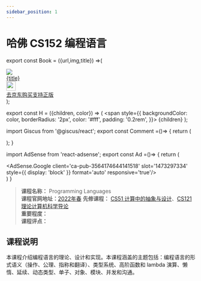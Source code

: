 ```yaml
---
sidebar_position: 1
---
```


# 哈佛 CS152 编程语言

export const Book = ({url,img,title}) =>(
<div class="bookitem">
  <a href={url} target="_blank" class="book-content">
    <div class="book-img">
      <img src={img} />
    </div>
    <div class="book-detail">
      <div class="book-title">{title}</div>
      <div class="boook-desc">
        <img width="25" height="25" src="https://hackweek-1251009918.cos.ap-shanghai.myqcloud.com/hackway/cs/jd.svg" />
        <div class="book-jd">去京东购买支持正版</div>
      </div>
    </div>
  </a>
  </div> 
);

export const H = ({children, color}) => (
  <span
    style={{
      backgroundColor: color,
      borderRadius: '2px',
      color: '#fff',
      padding: '0.2rem',
    }}>
    {children}
  </span>
);

import Giscus from '@giscus/react';
export const Comment =()=> {
  return (
   <div className="comments-container">
      <Giscus
        src="https://giscus.app/client.js"
        id="comments"
        repo="lidongyx/hackwaydoc"
        repoId="R_kgDOHUMOyA"
        category="Announcements"
        categoryId="DIC_kwDOHUMOyM4CPCtD"
        mapping="title"
        reactionsEnabled="1"
        emitMetadata="0"
        inputPosition="top"
        theme="light"
        lang="zh-CN"
        crossorigin="anonymous"
      />
    </div>
  );
}

import AdSense from 'react-adsense';
export const Ad =()=> {
  return (
    <div className="ad-container">
      <AdSense.Google
        client='ca-pub-3564174644141518'
        slot='1473297334'
        style={{ display: 'block' }}
        format='auto'
        responsive='true'/>
    </div>
  )
}


>**课程名称：** Programming Languages   
**课程官网地址：**[2022年春](https://groups.seas.harvard.edu/courses/cs152/2022sp/)
**先修课程：** [CS51 计算中的抽象与设计](https://hackway.org/docs/cs/sophomore/programming/cs51)、[CS121 理论计算机科学导论](https://hackway.org/docs/cs/junior/reasoning/cs121)      
**重要程度：**     
**课程评点：** 

## 课程说明
本课程介绍编程语言的理论、设计和实现。本课程涵盖的主题包括：编程语言的形式语义（操作、公理、指称和翻译）、类型系统、高阶函数和 lambda 演算、懒惰、延续、动态类型、单子、对象、模块、并发和沟通。

<Comment></Comment>


